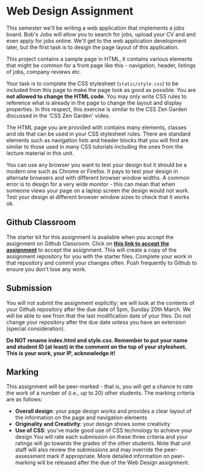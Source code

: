 # Web Design Assignment

This semester we'll be writing a web application that implements a jobs board.  Bob's Jobs will allow you to search for jobs, upload your CV and and even apply for jobs online.  We'll get to the web application development later, but the first task is to design the  page layout of this application.

This project contains a sample page in HTML, it contains various elements that might be common for a front page like this - navigation, header, listings of jobs, company reviews etc.

Your task is to complete the CSS stylesheet (`static/style.css`) to be included from this page to make the page look as good as possible.  You are __not allowed to change the HTML code__. You may only write CSS rules to reference what is already in the page to change the layout and display properties. In this respect, this exercise is similar to the CSS Zen Garden discussed in the 'CSS Zen Garden' video.

The HTML page you are provided with contains many elements, classes and ids that can be used in your CSS stylesheet rules.  There are standard elements such as navigation lists and header blocks that you will find are similar to those used in many CSS tutorials including the ones from the lecture material in this unit.  

You can use any browser you want to test your design but it should be a modern one such as Chrome or Firefox.  It pays to test your design in alternate browsers and with different browser window widths. A common error is to design for a very wide monitor - this can mean that when someone views your page on a laptop screen the design would not work.  Test your design at different browser window sizes to check that it works ok.

## Github Classroom

The starter kit for this assignment is available when you accept the assignment on Github Classroom. Click on [**this link to accept the assignment**](https://classroom.github.com/assignment-invitations/ff177d94a234328d5367b30371516a47/status) to accept the assignment. This will create a copy of the assignment repository for you with the starter files. Complete your work in that repository and commit your changes often. Push frequently to Github to ensure you don't lose any work.

## Submission

You will not submit the assignment explicitly; we will look at the contents of your Github repository after the due date of 5pm, Sunday 20th March. We will be able to see from that the last modification date of your files. Do not change your repository after the due date unless you have an extension (special consideration).

**Do NOT rename index.html and style.css. Remember to put your name and student ID (at least) in the comment on the top of your stylesheet. This is your work, your IP, acknowledge it!**

## Marking

This assignment will be peer-marked - that is, you will get a chance to rate the work of a number of (i.e., up to 20) other students. The marking criteria are as follows:
- **Overall design**: your page design works and provides a clear layout of the information on the page and navigation elements
- **Originality and Creativity**: your design shows some creativity
- **Use of CSS**: you've made good use of CSS technology to achieve your design
You will rate each submission on these three criteria and your ratings will go towards the grades of the other students. Note that unit staff will also review the submissions and may override the peer-assessment mark if appropriate. More detailed information on peer-marking will be released after the due of the Web Design assignment.
